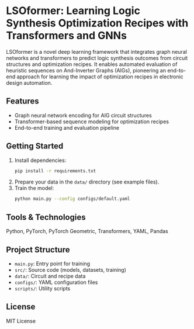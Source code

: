 # LSOformer: Learning Logic Synthesis Optimization Recipes with Transformers and GNNs

LSOformer is a novel deep learning framework that integrates graph neural networks and transformers to predict logic synthesis outcomes from circuit structures and optimization recipes. It enables automated evaluation of heuristic sequences on And-Inverter Graphs (AIGs), pioneering an end-to-end approach for learning the impact of optimization recipes in electronic design automation.

## Features
- Graph neural network encoding for AIG circuit structures
- Transformer-based sequence modeling for optimization recipes
- End-to-end training and evaluation pipeline

## Getting Started
1. Install dependencies:
   ```bash
   pip install -r requirements.txt
   ```
2. Prepare your data in the `data/` directory (see example files).
3. Train the model:
   ```bash
   python main.py --config configs/default.yaml
   ```

## Tools & Technologies
Python, PyTorch, PyTorch Geometric, Transformers, YAML, Pandas

## Project Structure
- `main.py`: Entry point for training
- `src/`: Source code (models, datasets, training)
- `data/`: Circuit and recipe data
- `configs/`: YAML configuration files
- `scripts/`: Utility scripts

## License
MIT License
